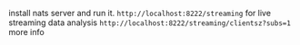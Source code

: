 install nats server and run it.
`http://localhost:8222/streaming` for live streaming data analysis
`http://localhost:8222/streaming/clientsz?subs=1` more info
